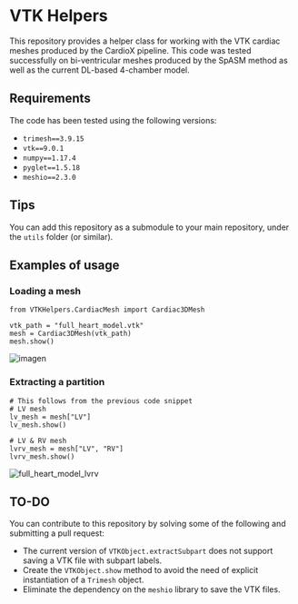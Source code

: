 # VTK Helpers
This repository provides a helper class for working with the VTK cardiac meshes produced by the CardioX pipeline.
This code was tested successfully on bi-ventricular meshes produced by the SpASM method as well as the current DL-based 4-chamber model.

## Requirements
The code has been tested using the following versions:
- `trimesh==3.9.15`
- `vtk==9.0.1`
- `numpy==1.17.4`
- `pyglet==1.5.18`
- `meshio==2.3.0`

## Tips
You can add this repository as a submodule to your main repository, under the `utils` folder (or similar).

## Examples of usage
### Loading a mesh
```
from VTKHelpers.CardiacMesh import Cardiac3DMesh

vtk_path = "full_heart_model.vtk"
mesh = Cardiac3DMesh(vtk_path)
mesh.show()
```
![imagen](https://user-images.githubusercontent.com/11581216/124265436-92553100-db2d-11eb-97e0-4227295f1c90.png)

### Extracting a partition

```
# This follows from the previous code snippet
# LV mesh
lv_mesh = mesh["LV"]
lv_mesh.show()

# LV & RV mesh
lvrv_mesh = mesh["LV", "RV"]
lvrv_mesh.show()
```

![full_heart_model_lvrv](https://user-images.githubusercontent.com/11581216/124301229-6babf000-db57-11eb-8a39-7b3305ae9d89.png)

## TO-DO
You can contribute to this repository by solving some of the following and submitting a pull request:
- The current version of `VTKObject.extractSubpart` does not support saving a VTK file with subpart labels.
- Create the `VTKObject.show` method to avoid the need of explicit instantiation of a `Trimesh` object.
- Eliminate the dependency on the `meshio` library to save the VTK files.
